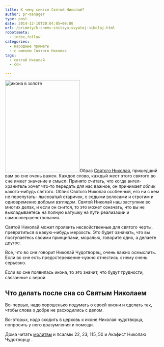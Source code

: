 ```yaml
---
title: К чему снится Святой Николай?
author: pr-manager
type: post
date: 2014-12-10T20:04:05+00:00
url: /primety/k-chemu-snitsya-svyatoj-nikolaj.html
robotsmeta:
  - index,follow
categories:
  - Народные приметы
  - с именем Святого Николая
tags:
  - святой Николай
  - сон

---
```

[<img class="alignleft size-medium wp-image-2470" src="http://svyatoynikolay.ru/wp-content/uploads/2014/12/ikona-v-zolote-243x300.jpg" alt="икона в золоте" width="243" height="300" srcset="http://svyatoynikolay.ru/wp-content/uploads/2014/12/ikona-v-zolote-243x300.jpg 243w, http://svyatoynikolay.ru/wp-content/uploads/2014/12/ikona-v-zolote.jpg 482w" sizes="(max-width: 243px) 100vw, 243px" />][1]Образ <a title="Философские стихи про Святого Николая" href="http://svyatoynikolay.ru/nicholas/filosofskie-stihi-pro-svyatogo-nikolaya.html" target="_blank">Святого Николая</a>, пришедший вам во сне очень важен. Каждое слово, каждый жест этого святого во сне имеет значение и смысл.<!--more--> Принято считать, что когда ангел-хранитель хочет что-то передать для нас важное, он принимает облик какого-нибудь святого. Облик Святого Николая особенный, его ни с кем не перепутать- лысоватый старичок, с седыми волосами и строгим и одновременно добрым взглядом. Святой Николай наш заступник во многих делах, и если он снится, то это может означать, что вы не выкладываетесь на полную катушку на пути реализации и самосовершенствования.

Святой Николай может проявить несвойственные для святого черты, превратиться в какую-нибудь мерзость. Это будет означать, что вы поступаетесь своими принципами, моралью, говорите одно, а делаете другое.

Все, что во сне говорит Николай Чудотворец, очень важно осмыслить. Если во сне есть предостережение-нужно отнестись к нему очень серьезно.

Если во сне появилась икона, то это значит, что будут трудности, связанные с верой.

## Что делать после сна со Святым Николаем

Во-первых, надо хорошенько подумать о своей жизни и сделать так, чтобы слова о добре не расходились с делом.

Во-вторых, надо сходить в церковь к иконе Николая чудотворца, попросить у него вразумления и помощи.

Дома читать <a title="Молитва Святителю Николаю Чудотворцу" href="http://svyatoynikolay.ru/molitvy/molitva-svyatitelyu-nikolayu-chudotvortsu.html" target="_blank">молитвы</a> и псалмы 22, 23, 115, 50 и Акафист Николаю Чудотворцу .

 [1]: http://svyatoynikolay.ru/wp-content/uploads/2014/12/ikona-v-zolote.jpg